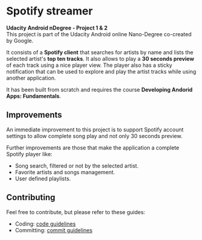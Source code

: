 # Spotify streamer 

**Udacity Android nDegree - Project 1 & 2**  
This project is part of the Udacity Android online Nano-Degree co-created by Google.

It consists of a **Spotify client** that searches for artists by name and lists the selected artist's **top ten tracks**.
It also allows to play a **30 seconds preview** of each track using a nice player view. 
The player also has a sticky notification that can be used to explore and play the artist tracks while using another application.

It has been built from scratch and requires the course **Developing Andorid Apps: Fundamentals**.

## Improvements

An immediate improvement to this project is to support Spotify account settings to allow complete song play and not only 30 seconds preview.

Further improvements are those that make the application a complete Spotify player like:

* Song search, filtered or not by the selected artist.
* Favorite artists and songs management.
* User defined playlists.

## Contributing

Feel free to contribute, but please refer to these guides:

* Coding: [code guidelines](https://google.github.io/styleguide/javaguide.html)
* Committing: [commit guidelines](http://udacity.github.io/git-styleguide/) 

